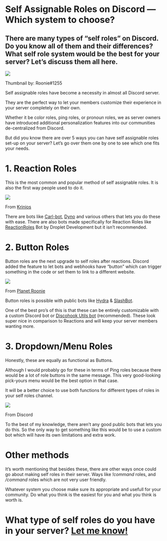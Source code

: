 Self Assignable Roles on Discord — Which system to choose?
==========================================================

There are many types of “self roles” on Discord. Do you know all of them and their differences? What self role system would be the best for your server? Let’s discuss them all here.
-------------------------------------------------------------------------------------------------------------------------------------------------------------------------------------

![](https://miro.medium.com/max/1400/1*BoznIn7ykiOqntYs_5Yh9g.png)

Thumbnail by: Roonie#1255

Self assignable roles have become a necessity in almost all Discord server.

They are the perfect way to let your members customize their experience in your server completely on their own.

Whether it be color roles, ping roles, or pronoun roles, we as server owners have introduced additional personalization features into our communities de-centralized from Discord.

But did you know there are over 5 ways you can have self assignable roles set-up on your server? Let’s go over them one by one to see which one fits your needs.

1\. Reaction Roles
==================

This is the most common and popular method of self assignable roles. It is also the first way people used to do it.

![](https://miro.medium.com/max/1400/0*mxtjASQuBXtztwMD.jpg)

From [Krinios](https://twitter.com/krinios/status/1289578305797070854)

There are bots like [Carl-bot](https://carl.gg/), [Dyno](https://dyno.gg/) and various others that lets you do these with ease. There are also bots made specifically for Reaction Roles like [ReactionRoles](https://top.gg/bot/550613223733329920) Bot by Droplet Development but it isn’t recommended.

2\. Button Roles
================

Button roles are the next upgrade to self roles after reactions. Discord added the feature to let bots and webhooks have “button” which can trigger something in the code or set them to link to a different website.

![](https://miro.medium.com/max/1400/1*03ytWyC0ucE5lR2da27AVA.png)

From [Planet Roonie](https://discord.gg/Roonie)

Button roles is possible with public bots like [Hydra](https://hydra.bot/) & [SlashBot](https://top.gg/bot/788814313930096662).

One of the best pro’s of this is that these can be entirely customizable with a custom Discord bot or [Discohook Utils bot](https://dutils.shay.cat/) (recommended). These look super nice in comparison to Reactions and will keep your server members wanting more.

3\. Dropdown/Menu Roles
=======================

Honestly, these are equally as functional as Buttons.

Although I would probably go for these in terms of Ping roles because there would be a lot of role buttons in the same message. This very good-looking pick-yours menu would be the best option in that case.

It will be a better choice to use both functions for different types of roles in your self roles channel.

![](https://miro.medium.com/max/1326/0*3c_Gqsikgsy-vfj2.png)

From Discord

To the best of my knowledge, there aren’t any good public bots that lets you do this. So the only way to get something like this would be to use a custom bot which will have its own limitations and extra work.

Other methods
=============

It’s worth mentioning that besides these, there are other ways once could go about making self roles in their server. Ways like _!command_ roles, and _/command_ roles which are not very user friendly.

Whatever system you choose make sure its appropriate and usefull for your community. Do what you think is the easiest for you and what you think is worth is.

What type of self roles do you have in your server? [Let me know!](https://discord.gg/JjfYGRJ2NN)
=================================================================================================
